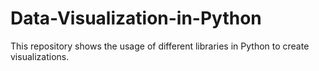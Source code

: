 # Data-Visualization-in-Python
This repository shows the usage of different libraries in Python to create visualizations.
